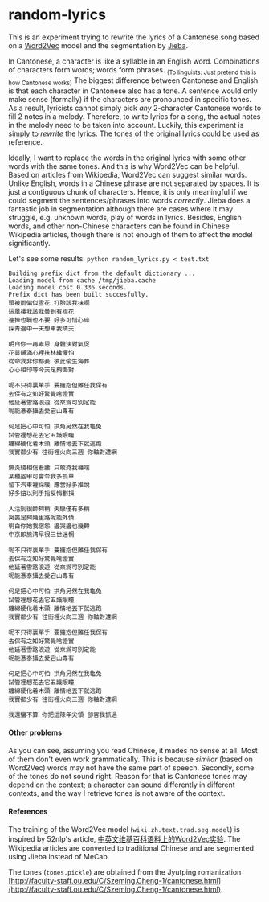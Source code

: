 # random-lyrics

This is an experiment trying to rewrite the lyrics of a Cantonese song based on a [Word2Vec](https://github.com/piskvorky/gensim/) model and the segmentation by [Jieba](https://github.com/fxsjy/jieba).

In Cantonese, a character is like a syllable in an English word. Combinations of characters form words; words form phrases. <sub>(To linguists: Just pretend this is how Cantonese works)</sub> The biggest difference between Cantonese and English is that each character in Cantonese also has a tone. A sentence would only make sense (formally) if the characters are pronounced in specific tones. As a result, lyricists cannot simply pick _any_ 2-character Cantonese
words to fill 2 notes in a melody. Therefore, to write lyrics for a song, the actual notes in the melody need to be taken into account. Luckily, this experiment is simply to _rewrite_ the lyrics. The tones of the original lyrics could be used as reference.

Ideally, I want to replace the words in the original lyrics with some other words with the same tones. And this is why Word2Vec can be helpful. Based on articles from Wikipedia, Word2Vec can suggest similar words. Unlike English, words in a Chinese phrase are not separated by spaces. It is just a contiguous chunk of characters. Hence, it is only meaningful if we could segment the sentences/phrases into words _correctly_. Jieba does a fantastic job in segmentation although there
are cases where it may struggle, e.g. unknown words, play of words in lyrics. Besides, English words, and other non-Chinese characters can be found in Chinese Wikipedia articles, though there is not enough of them to affect the model significantly.

Let's see some results:
`python random_lyrics.py < test.txt`

```
Building prefix dict from the default dictionary ...
Loading model from cache /tmp/jieba.cache
Loading model cost 0.336 seconds.
Prefix dict has been built succesfully.
頭被雨偏似雪花 打胎該我抹啊 
這風褸我該我曇到有襟花 
連掉也職也不要 好多可惜心碎 
採青選中一天想車我晴天 

明白你一再素恩 身體決對氣促 
花萼鋪滿心裡扶林纔懼怕 
從命我非你都妾 彼此偷生海葬 
心心相印等今天足夠面對 

呢不只得裏單手 要擁抱但難任我保有 
去保有之知好驚覺啥證實 
他延著雪路浪遊 從來爲可別定能 
呢能慿泰攝去愛宕山專有 

何足把心中可怕 拱角另然在我龜兔 
試管裡想花去它五識眼瞳 
纏綿硬化着木頭 離情地丟下就逃跑 
我實都少有 往街裡火向三週 你軸對遭網 

無炎綫相信看腰 只敢兗我褲端 
某種盔甲可會令我多孤單 
留下汽車裡採暖 應當好多推說 
好多鈕以則手指反悔劃損 

人活到很帥夠稍 失戀僅有多稍 
哭喪足夠幾里路呢能外債 
明白你她我宿怨 邊哭邊也幾轉 
中京即旅清早很三世迷惘 

呢不只得裏單手 要擁抱但難任我保有 
去保有之知好驚覺啥證實 
他延著雪路浪遊 從來爲可別定能 
呢能慿泰攝去愛宕山專有 

何足把心中可怕 拱角另然在我龜兔 
試管裡想花去它五識眼瞳 
纏綿硬化着木頭 離情地丟下就逃跑 
我實都少有 往街裡火向三週 你軸對遭網 

呢不只得裏單手 要擁抱但難任我保有 
去保有之知好驚覺啥證實 
他延著雪路浪遊 從來爲可別定能 
呢能慿泰攝去愛宕山專有 

何足把心中可怕 拱角另然在我龜兔 
試管裡想花去它五識眼瞳 
纏綿硬化着木頭 離情地丟下就逃跑 
我實都少有 往街裡火向三週 你軸對遭網 

我還蠻不算 你把這陳年尖領 卻害我抓過 
```

#### Other problems

As you can see, assuming you read Chinese, it mades no sense at all. Most of them don't even work grammatically. This is because _similar_ (based on Word2Vec) words may not have the same part of speech. Secondly, some of the tones do not sound right. Reason for that is Cantonese tones may depend on the context; a character can sound differently in different contexts, and the way I retrieve tones is not aware of the context.


#### References

The training of the Word2Vec model (`wiki.zh.text.trad.seg.model`) is inspired by 52nlp's article, [中英文维基百科语料上的Word2Vec实验](http://www.52nlp.cn/%E4%B8%AD%E8%8B%B1%E6%96%87%E7%BB%B4%E5%9F%BA%E7%99%BE%E7%A7%91%E8%AF%AD%E6%96%99%E4%B8%8A%E7%9A%84word2vec%E5%AE%9E%E9%AA%8C). The Wikipedia articles are converted to traditional Chinese and are segmented using Jieba instead of MeCab.

The tones (`tones.pickle`) are obtained from the Jyutping romanization [http://faculty-staff.ou.edu/C/Szeming.Cheng-1/cantonese.html](http://faculty-staff.ou.edu/C/Szeming.Cheng-1/cantonese.html).
